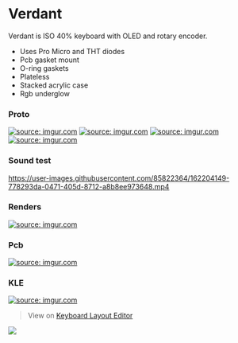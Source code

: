 # Verdant

Verdant is ISO 40% keyboard with OLED and rotary encoder.
- Uses Pro Micro and THT diodes
- Pcb gasket mount
- O-ring gaskets
- Plateless
- Stacked acrylic case
- Rgb underglow

### Proto
<a href="https://imgur.com/1ZLlh2G"><img src="https://i.imgur.com/1ZLlh2G.jpg" title="source: imgur.com" /></a>
<a href="https://imgur.com/oCUwPO0"><img src="https://i.imgur.com/oCUwPO0.jpg" title="source: imgur.com" /></a>
<a href="https://imgur.com/XJFyLRA"><img src="https://i.imgur.com/XJFyLRA.jpg" title="source: imgur.com" /></a>
<a href="https://imgur.com/ZebSnNk"><img src="https://i.imgur.com/ZebSnNk.jpg" title="source: imgur.com" /></a>
### Sound test
https://user-images.githubusercontent.com/85822364/162204149-778293da-0471-405d-8712-a8b8ee973648.mp4
### Renders
<a href="https://imgur.com/0ZNS8gC"><img src="https://i.imgur.com/0ZNS8gC.png" title="source: imgur.com" /></a>
### Pcb
<a href="https://imgur.com/nBw0oRB"><img src="https://i.imgur.com/nBw0oRB.png" title="source: imgur.com" /></a>
### KLE
<a href="https://imgur.com/f6jKrXc"><img src="https://i.imgur.com/f6jKrXc.png" title="source: imgur.com" /></a>
> View on [Keyboard Layout Editor](http://www.keyboard-layout-editor.com/##@@=Del&=Q&=W&=E&=R&=T&=Y&=U&=I&=O&=P&=%7B%0A%5B&=%7D%0A%5D&_x:0.25&w:1.25&h:2&w2:1.5&h2:1&x2:-0.25%3B&=Enter%3B&@_w:1.25%3B&=Tab&=A&=S&=D&=F&=G&=H&=J&=K&=L&=%2F:%0A%2F%3B&=%22%0A'&=~%0A%23%3B&@=Shift&=%7C%0A%5C&=Z&=X&=C&=V&=B&=N&=M&=%3C%0A,&=%3E%0A.&=%3F%0A%2F%2F&_w:1.25%3B&=Layer&_w:1.25%3B&=Shift%3B&@_w:1.25%3B&=Ctrl&=Layer&_w:1.25%3B&=Alt&_a:7&w:7%3B&=&_a:4%3B&=%E2%86%90&=%E2%86%93&=%E2%86%91&=%E2%86%92%3B&@_y:0.25&a:7&w:1.25%3B&=&=&=&=&_w:6.25%3B&=)

[![](https://raw.githubusercontent.com/aha999/DonateButtons/master/Paypal.png)](https://www.paypal.com/donate/?hosted_button_id=BAEE2KMJAVYBW)

